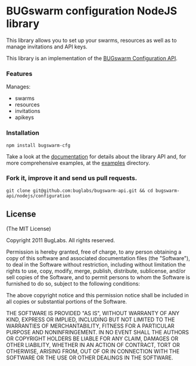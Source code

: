 # BUGswarm configuration NodeJS library

This library allows you to set up your swarms, resources as well as to manage 
invitations and API keys. 

This library is an implementation of the
[BUGswarm Configuration API](http://developer.bugswarm.net/configuration_api.html).

### Features
Manages:
* swarms
* resources 
* invitations
* apikeys

### Installation
`npm install bugswarm-cfg`

Take a look at the [documentation]() for details about the library API and, 
for more comprehensive examples, at the [examples]() directory. 

### Fork it, improve it and send us pull requests.
```shell
git clone git@github.com:buglabs/bugswarm-api.git && cd bugswarm-api/nodejs/configuration
```

## License
(The MIT License)

Copyright 2011 BugLabs. All rights reserved.

Permission is hereby granted, free of charge, to any person obtaining a copy
of this software and associated documentation files (the "Software"), to
deal in the Software without restriction, including without limitation the
rights to use, copy, modify, merge, publish, distribute, sublicense, and/or
sell copies of the Software, and to permit persons to whom the Software is
furnished to do so, subject to the following conditions:

The above copyright notice and this permission notice shall be included in
all copies or substantial portions of the Software.

THE SOFTWARE IS PROVIDED "AS IS", WITHOUT WARRANTY OF ANY KIND, EXPRESS OR
IMPLIED, INCLUDING BUT NOT LIMITED TO THE WARRANTIES OF MERCHANTABILITY,
FITNESS FOR A PARTICULAR PURPOSE AND NONINFRINGEMENT. IN NO EVENT SHALL THE
AUTHORS OR COPYRIGHT HOLDERS BE LIABLE FOR ANY CLAIM, DAMAGES OR OTHER
LIABILITY, WHETHER IN AN ACTION OF CONTRACT, TORT OR OTHERWISE, ARISING
FROM, OUT OF OR IN CONNECTION WITH THE SOFTWARE OR THE USE OR OTHER DEALINGS
IN THE SOFTWARE.


